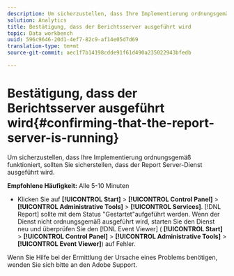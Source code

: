 ```yaml
---
description: Um sicherzustellen, dass Ihre Implementierung ordnungsgemäß funktioniert, sollten Sie sicherstellen, dass der Report Server-Dienst ausgeführt wird.
solution: Analytics
title: Bestätigung, dass der Berichtsserver ausgeführt wird
topic: Data workbench
uuid: 596c9646-20d1-4ef7-82c9-af14e05d7d69
translation-type: tm+mt
source-git-commit: aec1f7b14198cdde91f61d490a235022943bfedb

---
```



# Bestätigung, dass der Berichtsserver ausgeführt wird{#confirming-that-the-report-server-is-running}

Um sicherzustellen, dass Ihre Implementierung ordnungsgemäß funktioniert, sollten Sie sicherstellen, dass der Report Server-Dienst ausgeführt wird.

**Empfohlene Häufigkeit:** Alle 5-10 Minuten

* Klicken Sie auf **[!UICONTROL Start]** > **[!UICONTROL Control Panel]** > **[!UICONTROL Administrative Tools]** > **[!UICONTROL Services]**. [!DNL Report] sollte mit dem Status &quot;Gestartet&quot;aufgeführt werden. Wenn der Dienst nicht ordnungsgemäß ausgeführt wird, starten Sie den Dienst neu und überprüfen Sie den [!DNL Event Viewer] ( **[!UICONTROL Start]** > **[!UICONTROL Control Panel]** > **[!UICONTROL Administrative Tools]** > **[!UICONTROL Event Viewer]**) auf Fehler.

Wenn Sie Hilfe bei der Ermittlung der Ursache eines Problems benötigen, wenden Sie sich bitte an den Adobe Support.
